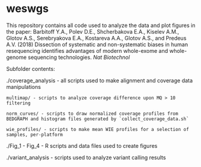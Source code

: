 # weswgs

This repository contains all code used to analyze the data and plot figures in the paper:
Barbitoff Y.A., Polev D.E., Shcherbakova E.A., Kiselev A.M., Glotov A.S., Serebryakova E.A., Kostareva A.A., Glotov A.S., and Predeus A.V. (2018) Dissection of systematic and non-systematic biases in human resequencing identifies advantages of modern whole-exome and whole-genome sequencing technologies. *Nat Biotechnol*

Subfolder contents:


./coverage_analysis - all scripts used to make alignment and coverage data manipulations

    multimap/ - scripts to analyze coverage difference upon MQ > 10 filtering
    
    norm_curves/ - scripts to draw normalized coverage profiles from BEDGRAPH and histogram files generated by `collect_coverage_data.sh`
    
    wie_profiles/ - scripts to make mean WIE profiles for a selection of samples, per-platform

./Fig_1 - Fig_4 - R scripts and data files used to create figures

./variant_analysis - scripts used to analyze variant calling results
